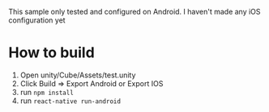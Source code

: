 This sample only tested and configured on Android. I haven't made any iOS configuration yet

# How to build
1. Open unity/Cube/Assets/test.unity
2. Click Build => Export Android or Export IOS
3. run `npm install`
4. run `react-native run-android`
